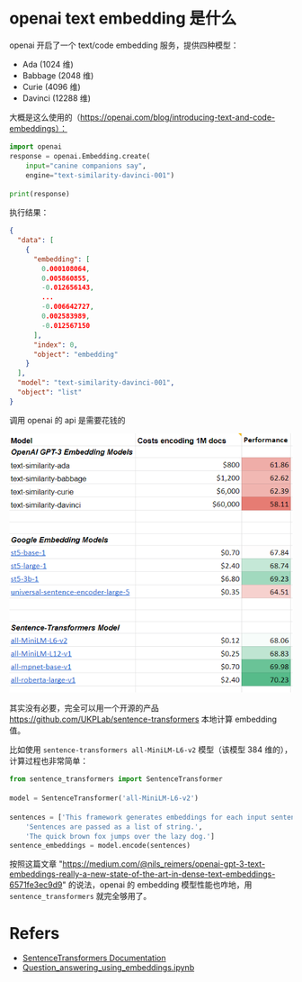 # openai text embedding 是什么

openai 开启了一个 text/code embedding 服务，提供四种模型：
- Ada (1024 维)
- Babbage (2048 维)
- Curie (4096 维)
- Davinci (12288 维)

大概是这么使用的（https://openai.com/blog/introducing-text-and-code-embeddings）：

```python
import openai
response = openai.Embedding.create(
    input="canine companions say",
    engine="text-similarity-davinci-001")

print(response)

```
执行结果：
```json
{
  "data": [
    {
      "embedding": [
        0.000108064,
        0.005860855,
        -0.012656143,
        ...
        -0.006642727,
        0.002583989,
        -0.012567150
      ],
      "index": 0,
      "object": "embedding"
    }
  ],
  "model": "text-similarity-davinci-001",
  "object": "list"
}
```

调用 openai 的 api 是需要花钱的

![models-price](pics/models-price.png)

其实没有必要，完全可以用一个开源的产品 https://github.com/UKPLab/sentence-transformers 本地计算 embedding 值。

比如使用 `sentence-transformers all-MiniLM-L6-v2` 模型（该模型 384 维的），计算过程也非常简单：

```python
from sentence_transformers import SentenceTransformer

model = SentenceTransformer('all-MiniLM-L6-v2')

sentences = ['This framework generates embeddings for each input sentence',
    'Sentences are passed as a list of string.', 
    'The quick brown fox jumps over the lazy dog.']
sentence_embeddings = model.encode(sentences)

```

按照这篇文章 "https://medium.com/@nils_reimers/openai-gpt-3-text-embeddings-really-a-new-state-of-the-art-in-dense-text-embeddings-6571fe3ec9d9" 的说法，openai 的 embedding 模型性能也咋地，用 `sentence_transformers` 就完全够用了。

# Refers

- [SentenceTransformers Documentation](https://www.sbert.net/)
- [Question_answering_using_embeddings.ipynb](https://github.com/openai/openai-cookbook/blob/main/examples/Question_answering_using_embeddings.ipynb)
